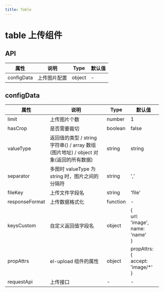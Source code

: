 ```yaml
---
title: Table
---
```

# table 上传组件

## API

| 属性           | 说明                                                                     | Type   | 默认值   |
| ------------  | -----------------------------------------------------------------------  | ------ | ------- |
| configData          | 上传图片配置                                                     | object | -       |


## configData

| 属性           | 说明                                                                     | Type   | 默认值   |
| ------------  | ----------  | ------ | ------- |
| limit       | 上传图片个数                                                         | number | 1       |
| hasCrop       | 是否需要裁切                                                       | boolean | false      |
| valueType     | 返回值的类型  / string 字符串() / array 数组(图片地址) / object 对象(返回的所有数据)   | string | string      |
| separator    | 多图时 valueType 为 string 时，图片之间的分隔符                              | string | ','      |
| fileKey      | 上传文件字段名                                                       | string | 'file'      |
| responseFormat | 上传数据格式化                                                       | function | -      |
| keysCustom | 自定义返回值字段名  | object | {  <br> url: 'image',  <br> name: 'name'  <br>  }     |
| propAttrs| el-upload 组件的属性 | object | propAttrs: {  <br> accept: 'image/*'   <br> }     |
| requestApi | 上传接口  | - | -      |
